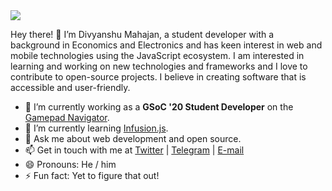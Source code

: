 <img src="https://i.imgur.com/uiLF1K8.png" />

Hey there! 👋 I’m Divyanshu Mahajan, a student developer with a background in Economics and Electronics and has keen interest in web and mobile technologies using the JavaScript ecosystem. I am interested in learning and working on new technologies and frameworks and I love to contribute to open-source projects. I believe in creating software that is accessible and user-friendly.

- 🔭 I’m currently working as a **GSoC '20 Student Developer** on the [Gamepad Navigator](https://github.com/fluid-lab/gamepad-navigator).
- 🌱 I’m currently learning [Infusion.js](https://fluidproject.org/infusion.html).
- 💬 Ask me about web development and open source.
- 📫 Get in touch with me at [Twitter](https://twitter.com/dmahajan980) | [Telegram](https://t.me/dmahajan980) | [E-mail](https://mail.google.com/mail/u/0/?view=cm&fs=1&tf=1&to=divyanshumahajan98@gmail.com&su)
- 😄 Pronouns: He / him
- ⚡ Fun fact: Yet to figure that out!
